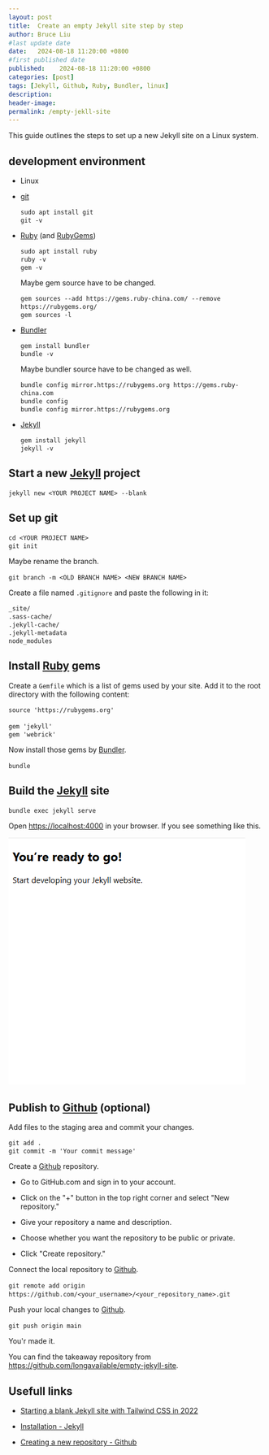 ```yaml
---
layout: post
title:  Create an empty Jekyll site step by step
author: Bruce Liu
#last update date
date:   2024-08-18 11:20:00 +0800
#first published date
published:    2024-08-18 11:20:00 +0800
categories: [post]
tags: [Jekyll, Github, Ruby, Bundler, linux]
description: 
header-image: 
permalink: /empty-jekll-site
---
```


This guide outlines the steps to set up a new Jekyll site on a Linux system. 

<!--the above is the excerpt-->
<!--more-->
<!--the following is the text-->

## development environment

- Linux

- [git]

  ```shell
  sudo apt install git
  git -v
  ```

- [Ruby] (and [RubyGems])

  ```shell
  sudo apt install ruby
  ruby -v
  gem -v
  ```

  Maybe gem source have to be changed.

  ```shell
  gem sources --add https://gems.ruby-china.com/ --remove https://rubygems.org/
  gem sources -l
  ```

- [Bundler]

  ```shell
  gem install bundler
  bundle -v
  ```

  Maybe bundler source have to be changed as well.

  ```shell
  bundle config mirror.https://rubygems.org https://gems.ruby-china.com
  bundle config
  bundle config mirror.https://rubygems.org
  ```

- [Jekyll]

  ```shell
  gem install jekyll
  jekyll -v
  ```

## Start a new [Jekyll] project

  ```shell
  jekyll new <YOUR PROJECT NAME> --blank
  ```

## Set up git

  ```shell
  cd <YOUR PROJECT NAME>
  git init
  ```
  
  Maybe rename the branch.

  `git branch -m <OLD BRANCH NAME> <NEW BRANCH NAME>`

  Create a file named `.gitignore` and paste the following in it:

  ```
  _site/
  .sass-cache/
  .jekyll-cache/
  .jekyll-metadata
  node_modules
  ```

## Install [Ruby] gems

  Create a `Gemfile` which is a list of gems used by your site. Add it to the root directory with the following content:

  ```
  source 'https://rubygems.org'

  gem 'jekyll'
  gem 'webrick'
  ```

  Now install those gems by [Bundler].

  `bundle`

## Build the [Jekyll] site

  `bundle exec jekyll serve`

  Open <https://localhost:4000> in your browser. If you see something like this.

  ![readytogo](assets/pics/readytogo.png)

## Publish to [Github] (optional)

  Add files to the staging area and commit your changes.

  ```shell
  git add .
  git commit -m 'Your commit message'
  ```
  Create a [Github] repository.
  
  - Go to GitHub.com and sign in to your account.

  - Click on the "+" button in the top right corner and select "New repository."

  - Give your repository a name and description.

  - Choose whether you want the repository to be public or private.

  - Click "Create repository."

  Connect the local repository to [Github].

  `git remote add origin https://github.com/<your_username>/<your_repository_name>.git`

  Push your local changes to [Github].

  `git push origin main`

You'r made it.

You can find the takeaway repository from <https://github.com/longavailable/empty-jekyll-site>.

## Usefull links

- [Starting a blank Jekyll site with Tailwind CSS in 2022](https://mzrn.sh/2022/04/09/starting-a-blank-jekyll-site-with-tailwind-css-in-2022)

- [Installation - Jekyll](https://jekyllrb.com/docs/installation)

- [Creating a new repository - Github](https://docs.github.com/en/repositories/creating-and-managing-repositories/creating-a-new-repository)

<!--links-->
[Ruby]:https://www.ruby-lang.org/en/documentation/installation
[RubyGems]:https://github.com/rubygems/rubygems?tab=readme-ov-file#installation
[Bundler]:https://bundler.io
[Jekyll]:https://jekyllrb.com
[git]:https://git-scm.com
[github]:https://github.com

